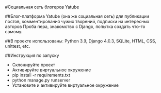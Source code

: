 #Социальная сеть блогеров Yatube

##Блог-платформа Yatube (она же социальная сеть) для публикации постов, комментирования чужих творений, подписки на интересных авторов
Проба пера, знакомство с Django, попытка создать что-то самому.

##В проекте использованы:
Python 3.9, Django 4.0.3, SQLite, HTML, CSS, unittest, etc.

##Инструкция по запуску
- Склонируйте проект
- Активируйте виртуальное окружение
- pip install -r requirements.txt
- python manage.py runserver
- Установите и активируйте виртуальное окружение
